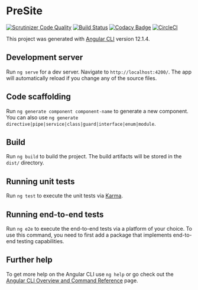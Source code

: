 # PreSite

[![Scrutinizer Code Quality](https://scrutinizer-ci.com/g/Franckeddy/Pre-Site/badges/quality-score.png?b=develop)](https://scrutinizer-ci.com/g/Franckeddy/Pre-Site/?branch=develop)  [![Build Status](https://scrutinizer-ci.com/g/Franckeddy/Pre-Site/badges/build.png?b=develop)](https://scrutinizer-ci.com/g/Franckeddy/Pre-Site/build-status/develop) [![Codacy Badge](https://app.codacy.com/project/badge/Grade/e88967a6e3e641c985616fa8eab25053)](https://www.codacy.com/gh/Franckeddy/Pre-Site/dashboard?utm_source=github.com&amp;utm_medium=referral&amp;utm_content=Franckeddy/Pre-Site&amp;utm_campaign=Badge_Grade) [![CircleCI](https://circleci.com/gh/Franckeddy/Pre-Site/tree/develop.svg?style=svg)](https://circleci.com/gh/Franckeddy/Pre-Site/tree/develop)

This project was generated with [Angular CLI](https://github.com/angular/angular-cli) version 12.1.4.

## Development server

Run `ng serve` for a dev server. Navigate to `http://localhost:4200/`. The app will automatically reload if you change any of the source files.

## Code scaffolding

Run `ng generate component component-name` to generate a new component. You can also use `ng generate directive|pipe|service|class|guard|interface|enum|module`.

## Build

Run `ng build` to build the project. The build artifacts will be stored in the `dist/` directory.

## Running unit tests

Run `ng test` to execute the unit tests via [Karma](https://karma-runner.github.io).

## Running end-to-end tests

Run `ng e2e` to execute the end-to-end tests via a platform of your choice. To use this command, you need to first add a package that implements end-to-end testing capabilities.

## Further help

To get more help on the Angular CLI use `ng help` or go check out the [Angular CLI Overview and Command Reference](https://angular.io/cli) page.
